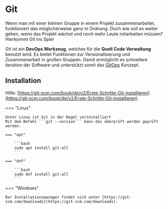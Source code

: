 # Git

Wenn man mit einer kleinen Gruppe in einem Projekt zusammenarbeitet, funktioniert das möglicherweise ganz in Ordnung. Doch wie soll es weiter gehen, wenn das Projekt wächst und noch mehr Leute mitarbeiten müssen? Hierkommt Git ins Spiel

Git ist ein **DevOps Werkzeug**, welches für die **Quell Code Verwaltung** benutzt wird. Es bietet Funktionen zur Versionalisierung und Zusammenarbeit in großen Gruppen. Damit ermöglicht es schnellere iteration der Software und unterstützt somit das [GitOps](../index.md) Konzept.

## Installation

Hilfe: [https://git-scm.com/book/de/v2/Erste-Schritte-Git-installieren](https://git-scm.com/book/de/v2/Erste-Schritte-Git-installieren)

<!-- Help: [https://git-scm.com/book/en/v2/Getting-Started-Installing-Git](https://git-scm.com/book/en/v2/Getting-Started-Installing-Git) -->

=== "Linux"

    Unter Linux ist Git in der Regel vorinstalliert
    Mit dem Befehl ```git --version``` kann das überprüft werden geprüft werden.

    === "apt"

        ```bash
        sudo apt install git-all
        ```

    === "dnf"

        ```bash
        sudo dnf install git-all
        ```

=== "Windows"

    Der Installationsmanager findet sich unter [https://git-scm.com/downloads](https://git-scm.com/downloads).
